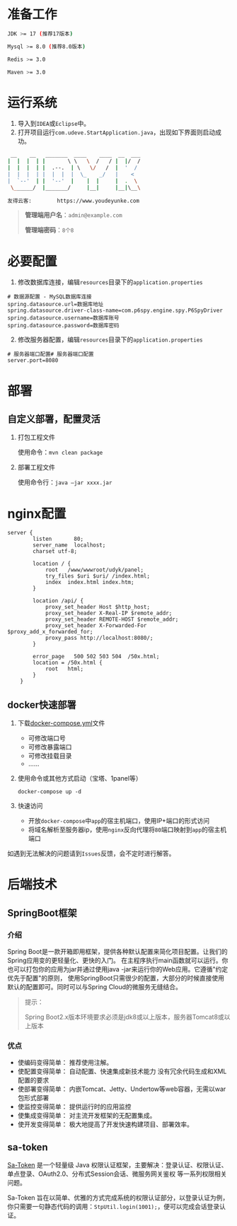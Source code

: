 # 准备工作


~~~bash
JDK >= 17 (推荐17版本)

Mysql >= 8.0 (推荐8.0版本)

Redis >= 3.0

Maven >= 3.0
~~~

# 运行系统

1. 导入到`IDEA`或`Eclipse`中。
2. 打开项目运行`com.udeve.StartApplication.java`，出现如下界面则启动成功。

~~~bash
 __    __   _______  ____    ____  __  ___
|  |  |  | |       \ \   \  /   / |  |/  /
|  |  |  | |  .--.  | \   \/   /  |  '  /
|  |  |  | |  |  |  |  \_    _/   |    <
|  `--'  | |  '--'  |    |  |     |  .  \
 \______/  |_______/     |__|     |__|\__\
 
友得云客:        https://www.youdeyunke.com
~~~

> **管理端用户名**：`admin@example.com`
>
> **管理端密码**：`8个8`


# 必要配置

1. 修改数据库连接，编辑`resources`目录下的`application.properties`

~~~properties
# 数据源配置 - MySQL数据库连接
spring.datasource.url=数据库地址
spring.datasource.driver-class-name=com.p6spy.engine.spy.P6SpyDriver
spring.datasource.username=数据库账号
spring.datasource.password=数据库密码
~~~

2. 修改服务器配置，编辑`resources`目录下的`application.properties`

~~~properties
# 服务器端口配置# 服务器端口配置
server.port=8080
~~~


# 部署

## 自定义部署，配置灵活

1. 打包工程文件


    使用命令：`mvn clean package`


2. 部署工程文件


    使用命令行：`java –jar xxxx.jar`

# nginx配置

~~~
server {
        listen       80;
        server_name  localhost;
		charset utf-8;

		location / {
            root   /www/wwwroot/udyk/panel;
			try_files $uri $uri/ /index.html;
            index  index.html index.htm;
        }
		
		location /api/ {
			proxy_set_header Host $http_host;
			proxy_set_header X-Real-IP $remote_addr;
			proxy_set_header REMOTE-HOST $remote_addr;
			proxy_set_header X-Forwarded-For $proxy_add_x_forwarded_for;
			proxy_pass http://localhost:8080/;
		}

        error_page   500 502 503 504  /50x.html;
        location = /50x.html {
            root   html;
        }
    }
~~~

## docker快速部署

1. 下载[docker-compose.yml](https://tcdn.udeve.net/install-ce-1.0.0/docker-compose.yml)文件

    - 可修改端口号
    - 可修改暴露端口
    - 可修改挂载目录
    - ……

2. 使用命令或其他方式启动（宝塔、1panel等）

    ```shell
    docker-compose up -d
    ```

3. 快速访问
    
    - 开放`docker-compose`中`app`的宿主机端口，使用IP+端口的形式访问
    - 将域名解析至服务器ip，使用`nginx`反向代理将`80`端口映射到`app`的宿主机端口



如遇到无法解决的问题请到`Issues`反馈，会不定时进行解答。


# 后端技术
## SpringBoot框架
### 介绍
Spring Boot是一款开箱即用框架，提供各种默认配置来简化项目配置。让我们的Spring应用变的更轻量化、更快的入门。 在主程序执行main函数就可以运行。你也可以打包你的应用为jar并通过使用java -jar来运行你的Web应用。它遵循"约定优先于配置"的原则， 使用SpringBoot只需很少的配置，大部分的时候直接使用默认的配置即可。同时可以与Spring Cloud的微服务无缝结合。

>提示：
> 
>Spring Boot2.x版本环境要求必须是jdk8或以上版本，服务器Tomcat8或以上版本

### 优点

- 使编码变得简单： 推荐使用注解。
- 使配置变得简单： 自动配置、快速集成新技术能力 没有冗余代码生成和XML配置的要求
- 使部署变得简单： 内嵌Tomcat、Jetty、Undertow等web容器，无需以war包形式部署
- 使监控变得简单： 提供运行时的应用监控
- 使集成变得简单： 对主流开发框架的无配置集成。
- 使开发变得简单： 极大地提高了开发快速构建项目、部署效率。


## sa-token

[Sa-Token](https://sa-token.cc/) 是一个轻量级 Java 权限认证框架，主要解决：登录认证、权限认证、单点登录、OAuth2.0、分布式Session会话、微服务网关鉴权 等一系列权限相关问题。

Sa-Token 旨在以简单、优雅的方式完成系统的权限认证部分，以登录认证为例，你只需要一句静态代码的调用：`StpUtil.login(1001);`，便可以完成会话登录认证。

